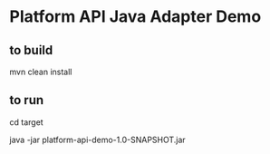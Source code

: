 # Platform API Java Adapter Demo

## to build
mvn clean install

## to run
cd target 

java -jar platform-api-demo-1.0-SNAPSHOT.jar
